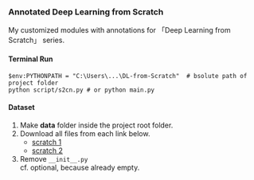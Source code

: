 ### Annotated Deep Learning from Scratch
My customized modules with annotations for 「Deep Learning from Scratch」 series.

#### Terminal Run
```terminal
$env:PYTHONPATH = "C:\Users\...\DL-from-Scratch"  # bsolute path of project folder
python script/s2cn.py # or python main.py 
```

#### Dataset
1. Make **data** folder inside the project root folder.
2. Download all files from each link below.
   - [scratch 1](https://github.com/WegraLee/deep-learning-from-scratch/tree/master/dataset)
   - [scratch 2](https://github.com/WegraLee/deep-learning-from-scratch-2/tree/master/dataset)
3. Remove `__init__.py` </br>
   cf. optional, because already empty.